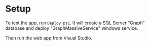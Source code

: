 # Setup

To test the app, run `Deploy.ps1`. It will create a SQL Server "Graph" database and deploy "GraphMassiveService" windows service.

Then run the web app from Visual Studio.

